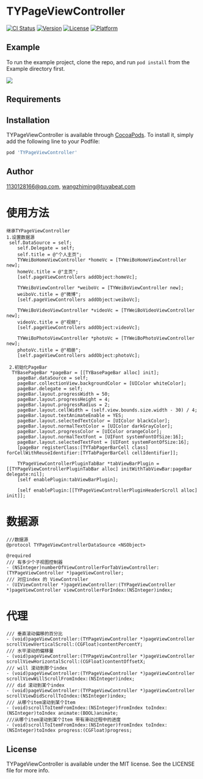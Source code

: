 # TYPageViewController

[![CI Status](http://img.shields.io/travis/1130128166@qq.com/TYPageViewController.svg?style=flat)](https://travis-ci.org/1130128166@qq.com/TYPageViewController)
[![Version](https://img.shields.io/cocoapods/v/TYPageViewController.svg?style=flat)](http://cocoapods.org/pods/TYPageViewController)
[![License](https://img.shields.io/cocoapods/l/TYPageViewController.svg?style=flat)](http://cocoapods.org/pods/TYPageViewController)
[![Platform](https://img.shields.io/cocoapods/p/TYPageViewController.svg?style=flat)](http://cocoapods.org/pods/TYPageViewController)

## Example

To run the example project, clone the repo, and run `pod install` from the Example directory first.

<img src = "https://github.com/sherlockmm/TYPageViewController/blob/master/Example/TYPageViewController/Demo.gif">

## Requirements

## Installation

TYPageViewController is available through [CocoaPods](http://cocoapods.org). To install
it, simply add the following line to your Podfile:

```ruby
pod 'TYPageViewController'
```

## Author

1130128166@qq.com, wangzhiming@tuyabeat.com

# 使用方法

```
继承TYPageViewController
1.设置数据源
 self.DataSource = self;
    self.Delegate = self;
    self.title = @"个人主页";
    TYWeiBoHomeViewController *homeVc = [TYWeiBoHomeViewController new];
    homeVc.title = @"主页";
    [self.pageViewControllers addObject:homeVc];
    
    TYWeiBoViewController *weiboVc = [TYWeiBoViewController new];
    weiboVc.title = @"微博";
    [self.pageViewControllers addObject:weiboVc];
    
    TYWeiBoVideoViewController *videoVc = [TYWeiBoVideoViewController new];
    videoVc.title = @"视频";
    [self.pageViewControllers addObject:videoVc];
    
    TYWeiBoPhotoViewController *photoVc = [TYWeiBoPhotoViewController new];
    photoVc.title = @"相册";
    [self.pageViewControllers addObject:photoVc];
    
 2.初始化PageBar
  TYBasePageBar *pageBar = [[TYBasePageBar alloc] init];
    pageBar.dataSource = self;
    pageBar.collectionView.backgroundColor = [UIColor whiteColor];
    pageBar.delegate = self;
    pageBar.layout.progressWidth = 50;
    pageBar.layout.progressHeight = 4;
    pageBar.layout.progressRadius = 2;
    pageBar.layout.cellWidth = (self.view.bounds.size.width - 30) / 4;
    pageBar.layout.textAnimateEnable = YES;
    pageBar.layout.selectedTextColor = [UIColor blackColor];
    pageBar.layout.normalTextColor = [UIColor darkGrayColor];
    pageBar.layout.progressColor = [UIColor orangeColor];
    pageBar.layout.normalTextFont = [UIFont systemFontOfSize:16];
    pageBar.layout.selectedTextFont = [UIFont systemFontOfSize:16];
    [pageBar registerClass:[TYTabPagerBarCell class] forCellWithReuseIdentifier:[TYTabPagerBarCell cellIdentifier]];
    
    TYPageViewControllerPluginTabBar *tabViewBarPlugin = [[TYPageViewControllerPluginTabBar alloc] initWithTabViewBar:pageBar delegate:nil];
    [self enablePlugin:tabViewBarPlugin];
    
    [self enablePlugin:[[TYPageViewControllerPluginHeaderScroll alloc] init]];
```

# 数据源

```
///数据源
@protocol TYPageViewControllerDataSource <NSObject>

@required
/// 有多少个子视图控制器
- (NSInteger)numberOfViewControllerForTabViewController:(TYPageViewController *)pageViewController;
/// 对应index 的 ViewController
- (UIViewController *)pageViewController:(TYPageViewController *)pageViewController viewControllerForIndex:(NSInteger)index;
```

# 代理

```
/// 垂直滚动偏移的百分比
- (void)pageViewController:(TYPageViewController *)pageViewController scrollViewVerticalScroll:(CGFloat)contentPercentY;
/// 水平滚动的偏移量
- (void)pageViewController:(TYPageViewController *)pageViewController scrollViewHorizontalScroll:(CGFloat)contentOffsetX;
/// will 滚动到那个index
- (void)pageViewController:(TYPageViewController *)pageViewController scrollViewWillScrollFromIndex:(NSInteger)index;
/// did 滚动到某个index
- (void)pageViewController:(TYPageViewController *)pageViewController scrollViewDidScrollToIndex:(NSInteger)index;
/// 从哪个item滚动到某个Item
- (void)scrollToItemFromIndex:(NSInteger)fromIndex toIndex:(NSInteger)toIndex animate:(BOOL)animate;
///从哪个item滚动到某个Item 带有滑动过程中的进度
- (void)scrollToItemFromIndex:(NSInteger)fromIndex toIndex:(NSInteger)toIndex progress:(CGFloat)progress;
```



## License

TYPageViewController is available under the MIT license. See the LICENSE file for more info.
